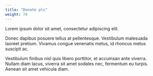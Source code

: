 ```yaml
---
title: "Donate pls"
weight: 70
---
```


Lorem ipsum dolor sit amet, consectetur adipiscing elit.

Donec dapibus posuere tellus at pellentesque. Vestibulum malesuada laoreet pretium. Vivamus congue venenatis metus, id rhoncus metus suscipit ac.

Vestibulum finibus nisl quis libero porttitor, et accumsan ante viverra. Nullam diam lacus, viverra sit amet sodales nec, fermentum eu turpis. Aenean sit amet vehicula diam.
